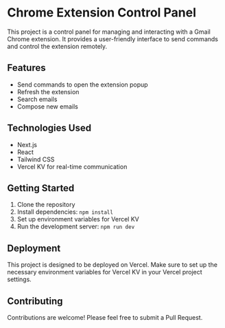 # Chrome Extension Control Panel

This project is a control panel for managing and interacting with a Gmail Chrome extension. It provides a user-friendly interface to send commands and control the extension remotely.

## Features

- Send commands to open the extension popup
- Refresh the extension
- Search emails
- Compose new emails

## Technologies Used

- Next.js
- React
- Tailwind CSS
- Vercel KV for real-time communication

## Getting Started

1. Clone the repository
2. Install dependencies: `npm install`
3. Set up environment variables for Vercel KV
4. Run the development server: `npm run dev`

## Deployment

This project is designed to be deployed on Vercel. Make sure to set up the necessary environment variables for Vercel KV in your Vercel project settings.

## Contributing

Contributions are welcome! Please feel free to submit a Pull Request.

